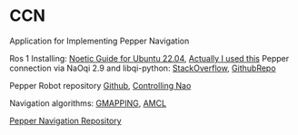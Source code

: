 # CCN
Application for Implementing Pepper Navigation
 
 Ros 1 Installing: [Noetic Guide for Ubuntu 22.04](https://gist.github.com/Meltwin/fe2c15a5d7e6a8795911907f627255e0), [Actually I used this](https://github.com/GNDeSouza/ROS-Noetic-and-Gazebo-in-Ubuntu-22.04)
 Pepper connection via NaOqi 2.9 and libqi-python: [StackOverflow](https://stackoverflow.com/questions/77987028/how-can-i-connect-to-pepper-naoqi-2-9-via-libqi-python), [GithubRepo](https://github.com/aldebaran/libqi-python/issues/22#issuecomment-1941618222)

Pepper Robot repository [Github](https://github.com/ros-naoqi/pepper_robot), [Controlling Nao](https://wiki.ros.org/nao/Tutorials/Getting-Started#Controlling_NAO)

Navigation algorithms: [GMAPPING](https://wiki.ros.org/gmapping), [AMCL](https://wiki.ros.org/amcl)

[Pepper Navigation Repository](https://www.finnrietz.dev/linux/how-to-pepper-navigation/)

